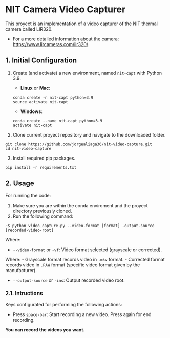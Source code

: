 # NIT Camera Video Capturer

This proyect is an implementation of a video capturer of the NIT thermal camera called LIR320.

* For a more detailed information about the camera: https://www.lircameras.com/lir320/

## 1. Initial Configuration

1. Create (and activate) a new environment, named `nit-capt` with Python 3.9.

	- __Linux__ or __Mac__: 
	```
	conda create -n nit-capt python=3.9
	source activate nit-capt
	```
	- __Windows__: 
	```
	conda create --name nit-capt python=3.9
	activate nit-capt
	```

2. Clone current proyect repository and navigate to the downloaded folder.
```
git clone https://github.com/jorgealiaga36/nit-video-capture.git
cd nit-video-capture
```

3. Install required pip packages.
```
pip install -r requirements.txt
```

## 2. Usage

For running the code:

1. Make sure you are within the conda enviroment and the proyect directory previously cloned.
2. Run the following command:
```
~$ python video_capture.py --video-format [format] -output-source [recorded-video-root]
```

Where:
* `--video-format` or `-vf`: Video format selected (grayscale or corrected).

Where:
       - Grayscale format records video in `.mkv` format. 
       - Corrected format records video in `.RAW` format (specific video format given by the manufacturer).
* `--output-source` or `-ins`: Output recorded video root.

### 2.1. Intructions

Keys configurated for performing the following actions:

* Press `space-bar`: Start recording a new video. Press again for end recording.

__**You can record the videos you want.**__






